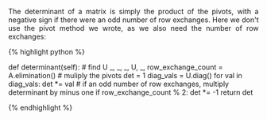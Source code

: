<div style="text-align: justify">
<p>The determinant of a matrix is simply the product of the pivots, with a
negative sign if there were an odd number of row exchanges. Here we don't use
the pivot method we wrote, as we also need the number of row exchanges:</p>
</div>

{% highlight python %}

def determinant(self):
    # find U
    _, _, _, U, _, row_exchange_count = A.elimination()
    # muliply the pivots
    det = 1
    diag_vals = U.diag()
    for val in diag_vals:
        det *= val
    # if an odd number of row exchanges, multiply determinant by minus one
    if row_exchange_count % 2:
        det *= -1
    return det

{% endhighlight %}
